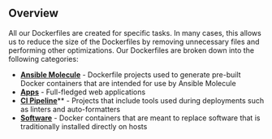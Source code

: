 ## Overview

All our Dockerfiles are created for specific tasks. In many cases, this allows us to reduce the size of the Dockerfiles by removing unnecessary files and performing other optimizations. Our Dockerfiles are broken down into the following categories:

* [**Ansible Molecule**]() - Dockerfile projects used to generate pre-built Docker containers that are intended for use by Ansible Molecule
* [**Apps**]() - Full-fledged web applications
* [**CI Pipeline**]()** - Projects that include tools used during deployments such as linters and auto-formatters
* [**Software**]() - Docker containers that are meant to replace software that is traditionally installed directly on hosts
